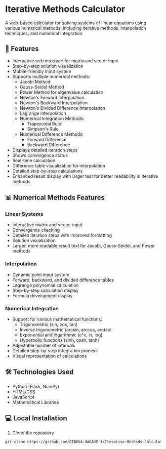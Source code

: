 

# Iterative Methods Calculator

A web-based calculator for solving systems of linear equations using various numerical methods, including iterative methods, interpolation techniques, and numerical integration.

## 🚀 Features

- Interactive web interface for matrix and vector input
- Step-by-step solution visualization
- Mobile-friendly input system
- Supports multiple numerical methods:
  - Jacobi Method
  - Gauss-Seidel Method
  - Power Method for eigenvalue calculation
  - Newton's Forward Interpolation
  - Newton's Backward Interpolation
  - Newton's Divided Difference Interpolation
  - Lagrange Interpolation
  - Numerical Integration Methods:
    - Trapezoidal Rule
    - Simpson's Rule
  - Numerical Difference Methods:
    - Forward Difference
    - Backward Difference
- Displays detailed iteration steps
- Shows convergence status
- Real-time calculation
- Difference table visualization for interpolation
- Detailed step-by-step calculations
- Enhanced result display with larger text for better readability in iterative methods

## 📊 Numerical Methods Features

### Linear Systems
- Interactive matrix and vector input
- Convergence checking
- Detailed iteration steps with improved formatting
- Solution visualization
- Larger, more readable result text for Jacobi, Gauss-Seidel, and Power methods

### Interpolation
- Dynamic point input system
- Forward, backward, and divided difference tables
- Lagrange polynomial calculation
- Step-by-step calculation display
- Formula development display

### Numerical Integration
- Support for various mathematical functions:
  - Trigonometric (sin, cos, tan)
  - Inverse trigonometric (arcsin, arccos, arctan)
  - Exponential and logarithmic (e^x, ln, log)
  - Hyperbolic functions (sinh, cosh, tanh)
- Adjustable number of intervals
- Detailed step-by-step integration process
- Visual representation of calculations

## 🛠️ Technologies Used

- Python (Flask, NumPy)
- HTML/CSS
- JavaScript
- Mathematical Libraries

## 💻 Local Installation

1. Clone the repository
```bash
git clone https://github.com/GINGKA-HAGANE-1/Iterative-Methods-Calculator.git
```
